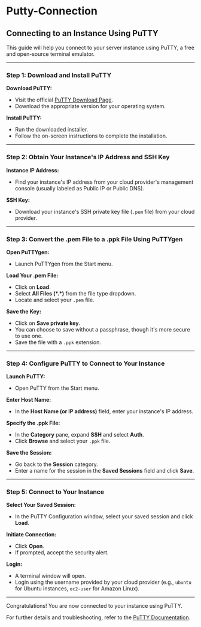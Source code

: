 # Putty-Connection
## Connecting to an Instance Using PuTTY

This guide will help you connect to your server instance using PuTTY, a free and open-source terminal emulator.

---

### Step 1: Download and Install PuTTY

**Download PuTTY:**
- Visit the official [PuTTY Download Page](https://www.chiark.greenend.org.uk/~sgtatham/putty/latest.html).
- Download the appropriate version for your operating system.

**Install PuTTY:**
- Run the downloaded installer.
- Follow the on-screen instructions to complete the installation.

---

### Step 2: Obtain Your Instance's IP Address and SSH Key

**Instance IP Address:**
- Find your instance's IP address from your cloud provider's management console (usually labeled as Public IP or Public DNS).

**SSH Key:**
- Download your instance's SSH private key file (`.pem` file) from your cloud provider.

---

### Step 3: Convert the .pem File to a .ppk File Using PuTTYgen

**Open PuTTYgen:**
- Launch PuTTYgen from the Start menu.

**Load Your .pem File:**
- Click on **Load**.
- Select **All Files (\*.\*)** from the file type dropdown.
- Locate and select your `.pem` file.

**Save the Key:**
- Click on **Save private key**.
- You can choose to save without a passphrase, though it's more secure to use one.
- Save the file with a `.ppk` extension.

---

### Step 4: Configure PuTTY to Connect to Your Instance

**Launch PuTTY:**
- Open PuTTY from the Start menu.

**Enter Host Name:**
- In the **Host Name (or IP address)** field, enter your instance's IP address.

**Specify the .ppk File:**
- In the **Category** pane, expand **SSH** and select **Auth**.
- Click **Browse** and select your `.ppk` file.

**Save the Session:**
- Go back to the **Session** category.
- Enter a name for the session in the **Saved Sessions** field and click **Save**.

---

### Step 5: Connect to Your Instance

**Select Your Saved Session:**
- In the PuTTY Configuration window, select your saved session and click **Load**.

**Initiate Connection:**
- Click **Open**.
- If prompted, accept the security alert.

**Login:**
- A terminal window will open.
- Login using the username provided by your cloud provider (e.g., `ubuntu` for Ubuntu instances, `ec2-user` for Amazon Linux).

---

Congratulations! You are now connected to your instance using PuTTY.

For further details and troubleshooting, refer to the [PuTTY Documentation](https://www.chiark.greenend.org.uk/~sgtatham/putty/docs.html).


